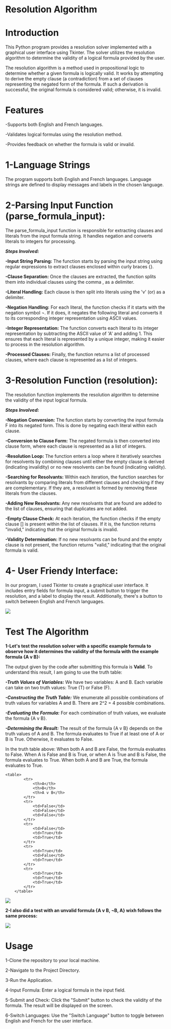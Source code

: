 # Resolution Algorithm 
# Introduction
<p>This Python program provides a resolution solver implemented with a graphical user interface using Tkinter. The solver utilizes the resolution algorithm to determine the validity of a logical formula provided by the user.</p>
<p>The resolution algorithm is a method used in propositional logic to determine whether a given formula is logically valid. It works by attempting to derive the empty clause (a contradiction) from a set of clauses representing the negated form of the formula. If such a derivation is successful, the original formula is considered valid; otherwise, it is invalid.</p>

# Features
<p>-Supports both English and French languages.</p>
<p>-Validates logical formulas using the resolution method.</p>
<p>-Provides feedback on whether the formula is valid or invalid.</p>

# 1-Language Strings
The program supports both English and French languages. Language strings are defined to display messages and labels in the chosen language.

# 2-Parsing Input Function (parse_formula_input):
The parse_formula_input function is responsible for extracting clauses and literals from the input formula string. It handles negation and converts literals to integers for processing.

<b><i>Steps Involved:</i></b>
  <p><b>-Input String Parsing:</b> The function starts by parsing the input string using regular expressions to extract clauses enclosed within curly braces {}.</p>

  <p><b>-Clause Separation:</b> Once the clauses are extracted, the function splits them into individual clauses using the comma , as a delimiter.</p>

  <p><b>-Literal Handling:</b> Each clause is then split into literals using the 'v' (or) as a delimiter.</p>

  <p><b>-Negation Handling:</b> For each literal, the function checks if it starts with the negation symbol ¬. If it does, it negates the following literal and converts it to its corresponding integer representation using ASCII values.</p>

  <p><b>-Integer Representation:</b> The function converts each literal to its integer representation by subtracting the ASCII value of 'A' and adding 1. This ensures that each literal is represented by a unique integer, making it easier to process in the resolution algorithm.</p>

  <p><b>-Processed Clauses:</b> Finally, the function returns a list of processed clauses, where each clause is represented as a list of integers.</p>

  # 3-Resolution Function (resolution):
  The resolution function implements the resolution algorithm to determine the validity of the input logical formula.
  
  <b><i>Steps Involved:</i></b>
  <p><b>-Negation Conversion:</b> The function starts by converting the input formula F into its negated form. This is done by negating each literal within each clause.</p> 
  <p><b>-Conversion to Clause Form:</b> The negated formula is then converted into clause form, where each clause is represented as a list of integers.</p>
  <p><b>-Resolution Loop:</b> The function enters a loop where it iteratively searches for resolvents by combining clauses until either the empty clause is derived (indicating invalidity) or no new resolvents can be found (indicating validity). 
  <p><b>-Searching for Resolvants:</b> Within each iteration, the function searches for resolvants by comparing literals from different clauses and checking if they are complementary. If they are, a resolvant is formed by removing these literals from the clauses.</p>
  <p><b>-Adding New Resolvants:</b> Any new resolvants that are found are added to the list of clauses, ensuring that duplicates are not added.</p>
  <p><b>-Empty Clause Check:</b> At each iteration, the function checks if the empty clause [] is present within the list of clauses. If it is, the function returns "invalid," indicating that the original formula is invalid.</p>
  <p><b>-Validity Determination:</b> If no new resolvants can be found and the empty clause is not present, the function returns "valid," indicating that the original formula is valid.</p>

# 4- User Friendy Interface: 
In our program, I used Tkinter to create a graphical user interface. It includes entry fields for formula input, a submit button to trigger the resolution, and a label to display the result. Additionally, there's a button to switch between English and French languages.

<img src="interface.JPG">

# Test The Algorithm

<p><b>1-Let's test the resolution solver with a specific example formula to observe how it determines the validity of the formula with the example formula {A v B}:</b></p>
The output given by the code after submitting this formula is <b>Valid</b>. To understand this result, I am going to use the truth table: 
<p><i><b>-Truth Values of Variables:</b></i> We have two variables: A and B. Each variable can take on two truth values: True (T) or False (F).</p>
<p><i><b>-Constructing the Truth Table:</b></i> We enumerate all possible combinations of truth values for variables A and B. There are 2^2 = 4 possible combinations.</p>
<p><i><b>-Evaluating the Formula:</b></i> For each combination of truth values, we evaluate the formula {A v B}.</p>
<p><i><b>-Determining the Result:</b></i> The result of the formula {A v B} depends on the truth values of A and B. The formula evaluates to True if at least one of A or B is True. Otherwise, it evaluates to False.</p>
In the truth table above: When both A and B are False, the formula evaluates to False. When A is False and B is True, or when A is True and B is False, the formula evaluates to True. When both A and B are True, the formula evaluates to True.

    <table>
            <tr>
                <th>A</th>
                <th>B</th>
                <th>A v B</th>
            </tr>
            <tr>
                <td>False</td>
                <td>False</td>
                <td>False</td>
            </tr>
            <tr>
                <td>False</td>
                <td>True</td>
                <td>True</td>
            </tr>
            <tr>
                <td>True</td>
                <td>False</td>
                <td>True</td>
            </tr>
            <tr>
                <td>True</td>
                <td>True</td>
                <td>True</td>
            </tr>
        </table>

        
<img src="validEx.JPG">

<p><b>2-I also did a test with an unvalid formula {A v B, ¬B, A} wixh follows the same process:</b></p>

<img src="InvalidEx.JPG">

# Usage 

<p>1-Clone the repository to your local machine.</p>
<p>2-Navigate to the Project Directory.</p>
<p>3-Run the Application.</p>
<p>4-Input Formula: Enter a logical formula in the input field.</p>
<p>5-Submit and Check: Click the "Submit" button to check the validity of the formula. The result will be displayed on the screen.</p>
<p>6-Switch Languages: Use the "Switch Language" button to toggle between English and French for the user interface.</p>
 







